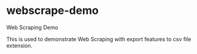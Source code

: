# webscrape-demo
Web Scraping Demo

This is used to demonstrate Web Scraping with export features to csv file extension.
